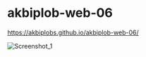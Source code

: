 # akbiplob-web-06
https://akbiplobs.github.io/akbiplob-web-06/

![Screenshot_1](https://github.com/user-attachments/assets/e5e2c017-6e8d-44ec-83e3-a3e4593418c0)
